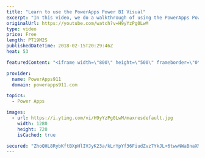 ```yaml
---
title: "Learn to use the PowerApps Power BI Visual"
excerpt: "In this video, we do a walkthrough of using the PowerApps Power BI visual that is in preview. This allows you to add an actionable app to your actionable Power BI Report. Very cool stuff.  Learn PowerApps by connecting to SharePoint Online https://www.youtube.com/watch?v=BnYe_7fpZRM  Learn PowerApps"
originalUrl: https://youtube.com/watch?v=H9yYzPg0LwM
type: video
price: Free
length: PT19M2S
publishedDateTime: 2018-02-15T20:29:46Z
heat: 53

featuredContent: "<iframe width=\"800\" height=\"500\" frameborder=\"0\" src=\"https://www.youtube.com/embed/H9yYzPg0LwM\" allow=\"accelerometer; autoplay; encrypted-media; gyroscope; picture-in-picture\" allowfullscreen></iframe>"

provider:
  name: PowerApps911
  domain: powerapps911.com

topics:
  - Power Apps

images:
  - url: https://i.ytimg.com/vi/H9yYzPg0LwM/maxresdefault.jpg
    width: 1280
    height: 720
    isCached: true

secured: "ZhoQHL8RybKftBXpHlIVJyK23a/kLrYpYf36FiudZvz7YkJL+6twwNWaBnaXMWDZJGqnKIzc3wfK7iJO1Fx4yd8rcEnFpv2g3IZlRRAMUv01OIy2DwrMCshdwBTK2P1ZLUCsyYyDAlPGIidH2rxz79ZvN3JonaP6nZ42bczHfx1e/Lzxso5r1rFT3MtlFpYLI9hgw2+jw7jIlsrNYWTPT+K28MakOqaPGj0yI1gbdcSXhEh8D1b33rLjE5hvS31Sj1Gt1K5ZwMCiu5NGDfJk5jmEj8xGmnWaxxwhpF3EI/DL1MhaSBFk2zoJRPij93IEwSl5YeSxaIr0liJROFVQeAVcv2uQ0TdkfZU5NIw3/kgOOOkhf+y+LMidZpc3Gkm84sgyDdkq34jb20GNanJb8erh+cZ9zMNJuLCUvTmQs6s=;LXMe7SSLRenJEbFtEQHcSw=="
---
```


